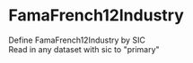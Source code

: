 # FamaFrench12Industry
Define FamaFrench12Industry by SIC  
Read in any dataset with sic to "primary"
